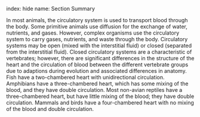 index: hide
name: Section Summary

In most animals, the circulatory system is used to transport blood through the body. Some primitive animals use diffusion for the exchange of water, nutrients, and gases. However, complex organisms use the circulatory system to carry gases, nutrients, and waste through the body. Circulatory systems may be open (mixed with the interstitial fluid) or closed (separated from the interstitial fluid). Closed circulatory systems are a characteristic of vertebrates; however, there are significant differences in the structure of the heart and the circulation of blood between the different vertebrate groups due to adaptions during evolution and associated differences in anatomy. Fish have a two-chambered heart with unidirectional circulation. Amphibians have a three-chambered heart, which has some mixing of the blood, and they have double circulation. Most non-avian reptiles have a three-chambered heart, but have little mixing of the blood; they have double circulation. Mammals and birds have a four-chambered heart with no mixing of the blood and double circulation.
